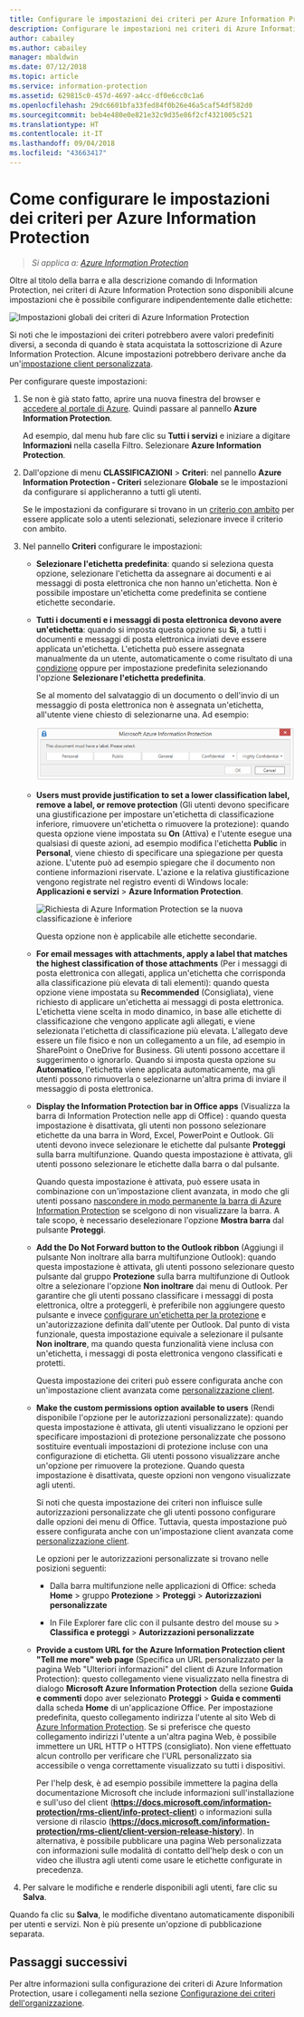 ```yaml
---
title: Configurare le impostazioni dei criteri per Azure Information Protection
description: Configurare le impostazioni nei criteri di Azure Information Protection da applicare a tutti gli utenti e tutti i dispositivi.
author: cabailey
ms.author: cabailey
manager: mbaldwin
ms.date: 07/12/2018
ms.topic: article
ms.service: information-protection
ms.assetid: 629815c0-457d-4697-a4cc-df0e6cc0c1a6
ms.openlocfilehash: 29dc6601bfa33fed84f0b26e46a5caf54df582d0
ms.sourcegitcommit: beb4e480e0e821e32c9d35e86f2cf4321005c521
ms.translationtype: HT
ms.contentlocale: it-IT
ms.lasthandoff: 09/04/2018
ms.locfileid: "43663417"
---
```

# <a name="how-to-configure-the-policy-settings-for-azure-information-protection"></a>Come configurare le impostazioni dei criteri per Azure Information Protection

>*Si applica a: [Azure Information Protection](https://azure.microsoft.com/pricing/details/information-protection)*

Oltre al titolo della barra e alla descrizione comando di Information Protection, nei criteri di Azure Information Protection sono disponibili alcune impostazioni che è possibile configurare indipendentemente dalle etichette:

![Impostazioni globali dei criteri di Azure Information Protection](./media/info-protect-policy-default-settingsv3.png)

Si noti che le impostazioni dei criteri potrebbero avere valori predefiniti diversi, a seconda di quando è stata acquistata la sottoscrizione di Azure Information Protection. Alcune impostazioni potrebbero derivare anche da un'[impostazione client personalizzata](./rms-client/client-admin-guide-customizations.md).

Per configurare queste impostazioni:

1. Se non è già stato fatto, aprire una nuova finestra del browser e [accedere al portale di Azure](configure-policy.md#signing-in-to-the-azure-portal). Quindi passare al pannello **Azure Information Protection**.
    
    Ad esempio, dal menu hub fare clic su **Tutti i servizi** e iniziare a digitare **Informazioni** nella casella Filtro. Selezionare **Azure Information Protection**.

2. Dall'opzione di menu **CLASSIFICAZIONI** > **Criteri**: nel pannello **Azure Information Protection - Criteri** selezionare **Globale** se le impostazioni da configurare si applicheranno a tutti gli utenti.
    
    Se le impostazioni da configurare si trovano in un [criterio con ambito](configure-policy-scope.md) per essere applicate solo a utenti selezionati, selezionare invece il criterio con ambito.

3. Nel pannello **Criteri** configurare le impostazioni:
    
    - **Selezionare l'etichetta predefinita**: quando si seleziona questa opzione, selezionare l'etichetta da assegnare ai documenti e ai messaggi di posta elettronica che non hanno un'etichetta. Non è possibile impostare un'etichetta come predefinita se contiene etichette secondarie. 
    
    - **Tutti i documenti e i messaggi di posta elettronica devono avere un'etichetta**: quando si imposta questa opzione su **Sì**, a tutti i documenti e messaggi di posta elettronica inviati deve essere applicata un'etichetta. L'etichetta può essere assegnata manualmente da un utente, automaticamente o come risultato di una [condizione](configure-policy-classification.md) oppure per impostazione predefinita selezionando l'opzione **Selezionare l'etichetta predefinita**.
        
        Se al momento del salvataggio di un documento o dell'invio di un messaggio di posta elettronica non è assegnata un'etichetta, all'utente viene chiesto di selezionarne una. Ad esempio:
        
        ![Prompt di Azure Information Protection se è impostata l'assegnazione di etichette](./media/info-protect-enforce-labelv2.png)
        
    - **Users must provide justification to set a lower classification label, remove a label, or remove protection** (Gli utenti devono specificare una giustificazione per impostare un'etichetta di classificazione inferiore, rimuovere un'etichetta o rimuovere la protezione): quando questa opzione viene impostata su **On** (Attiva) e l'utente esegue una qualsiasi di queste azioni, ad esempio modifica l'etichetta **Public** in **Personal**, viene chiesto di specificare una spiegazione per questa azione. L'utente può ad esempio spiegare che il documento non contiene informazioni riservate. L'azione e la relativa giustificazione vengono registrate nel registro eventi di Windows locale: **Applicazioni e servizi** > **Azure Information Protection**.  
        
        ![Richiesta di Azure Information Protection se la nuova classificazione è inferiore](./media/info-protect-lower-justification.png)
        
        Questa opzione non è applicabile alle etichette secondarie.
        
    - **For email messages with attachments, apply a label that matches the highest classification of those attachments** (Per i messaggi di posta elettronica con allegati, applica un'etichetta che corrisponda alla classificazione più elevata di tali elementi): quando questa opzione viene impostata su **Recommended** (Consigliata), viene richiesto di applicare un'etichetta ai messaggi di posta elettronica. L'etichetta viene scelta in modo dinamico, in base alle etichette di classificazione che vengono applicate agli allegati, e viene selezionata l'etichetta di classificazione più elevata. L'allegato deve essere un file fisico e non un collegamento a un file, ad esempio in SharePoint o OneDrive for Business. Gli utenti possono accettare il suggerimento o ignorarlo. Quando si imposta questa opzione su **Automatico**, l'etichetta viene applicata automaticamente, ma gli utenti possono rimuoverla o selezionarne un'altra prima di inviare il messaggio di posta elettronica.  
    
    - **Display the Information Protection bar in Office apps** (Visualizza la barra di Information Protection nelle app di Office) : quando questa impostazione è disattivata, gli utenti non possono selezionare etichette da una barra in Word, Excel, PowerPoint e Outlook. Gli utenti devono invece selezionare le etichette dal pulsante **Proteggi** sulla barra multifunzione. Quando questa impostazione è attivata, gli utenti possono selezionare le etichette dalla barra o dal pulsante.
        
        Quando questa impostazione è attivata, può essere usata in combinazione con un'impostazione client avanzata, in modo che gli utenti possano [nascondere in modo permanente la barra di Azure Information Protection](./rms-client/client-admin-guide-customizations.md#permanently-hide-the-azure-information-protection-bar) se scelgono di non visualizzare la barra. A tale scopo, è necessario deselezionare l'opzione **Mostra barra** dal pulsante **Proteggi**.
    
    - **Add the Do Not Forward button to the Outlook ribbon** (Aggiungi il pulsante Non inoltrare alla barra multifunzione Outlook): quando questa impostazione è attivata, gli utenti possono selezionare questo pulsante dal gruppo **Protezione** sulla barra multifunzione di Outlook oltre a selezionare l'opzione **Non inoltrare** dai menu di Outlook. Per garantire che gli utenti possano classificare i messaggi di posta elettronica, oltre a proteggerli, è preferibile non aggiungere questo pulsante e invece [configurare un'etichetta per la protezione](configure-policy-protection.md) e un'autorizzazione definita dall'utente per Outlook. Dal punto di vista funzionale, questa impostazione equivale a selezionare il pulsante **Non inoltrare**, ma quando questa funzionalità viene inclusa con un'etichetta, i messaggi di posta elettronica vengono classificati e protetti.
    
        Questa impostazione dei criteri può essere configurata anche con un'impostazione client avanzata come [personalizzazione client](./rms-client/client-admin-guide-customizations.md#hide-or-show-the-do-not-forward-button-in-outlook).
    
    - **Make the custom permissions option available to users** (Rendi disponibile l'opzione per le autorizzazioni personalizzate): quando questa impostazione è attivata, gli utenti visualizzano le opzioni per specificare impostazioni di protezione personalizzate che possono sostituire eventuali impostazioni di protezione incluse con una configurazione di etichetta. Gli utenti possono visualizzare anche un'opzione per rimuovere la protezione. Quando questa impostazione è disattivata, queste opzioni non vengono visualizzate agli utenti.
        
        Si noti che questa impostazione dei criteri non influisce sulle autorizzazioni personalizzate che gli utenti possono configurare dalle opzioni dei menu di Office. Tuttavia, questa impostazione può essere configurata anche con un'impostazione client avanzata come [personalizzazione client](./rms-client/client-admin-guide-customizations.md#make-the-custom-permissions-options-available-or-unavailable-to-users).
        
        Le opzioni per le autorizzazioni personalizzate si trovano nelle posizioni seguenti:
        
        - Dalla barra multifunzione nelle applicazioni di Office: scheda **Home** > gruppo **Protezione** > **Proteggi** > **Autorizzazioni personalizzate**
        
        - In File Explorer fare clic con il pulsante destro del mouse su > **Classifica e proteggi** > **Autorizzazioni personalizzate**
    
    - **Provide a custom URL for the Azure Information Protection client "Tell me more" web page** (Specifica un URL personalizzato per la pagina Web "Ulteriori informazioni" del client di Azure Information Protection): questo collegamento viene visualizzato nella finestra di dialogo **Microsoft Azure Information Protection** della sezione **Guida e commenti** dopo aver selezionato **Proteggi** > **Guida e commenti** dalla scheda **Home** di un'applicazione Office. Per impostazione predefinita, questo collegamento indirizza l'utente al sito Web di [Azure Information Protection](https://www.microsoft.com/cloud-platform/azure-information-protection). Se si preferisce che questo collegamento indirizzi l'utente a un'altra pagina Web, è possibile immettere un URL HTTP o HTTPS (consigliato). Non viene effettuato alcun controllo per verificare che l'URL personalizzato sia accessibile o venga correttamente visualizzato su tutti i dispositivi.
        
        Per l'help desk, è ad esempio possibile immettere la pagina della documentazione Microsoft che include informazioni sull'installazione e sull'uso del client (**https://docs.microsoft.com/information-protection/rms-client/info-protect-client**) o informazioni sulla versione di rilascio (**https://docs.microsoft.com/information-protection/rms-client/client-version-release-history**). In alternativa, è possibile pubblicare una pagina Web personalizzata con informazioni sulle modalità di contatto dell'help desk o con un video che illustra agli utenti come usare le etichette configurate in precedenza.

3. Per salvare le modifiche e renderle disponibili agli utenti, fare clic su **Salva**.

Quando fa clic su **Salva**, le modifiche diventano automaticamente disponibili per utenti e servizi. Non è più presente un'opzione di pubblicazione separata.

## <a name="next-steps"></a>Passaggi successivi

Per altre informazioni sulla configurazione dei criteri di Azure Information Protection, usare i collegamenti nella sezione [Configurazione dei criteri dell'organizzazione](configure-policy.md#configuring-your-organizations-policy).  

